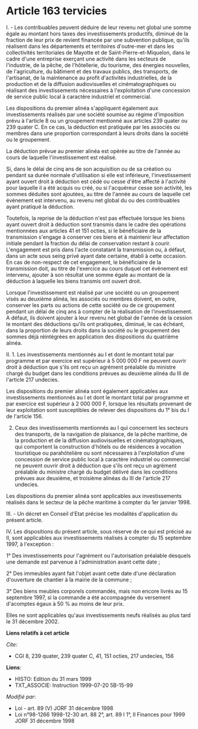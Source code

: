 # Article 163 tervicies

I. - Les contribuables peuvent déduire de leur revenu net global une somme égale au montant hors taxes des investissements
productifs, diminué de la fraction de leur prix de revient financée par une subvention publique, qu'ils réalisent dans les
départements et territoires d'outre-mer et dans les collectivités territoriales de Mayotte et de Saint-Pierre-et-Miquelon,
dans le cadre d'une entreprise exerçant une activité dans les secteurs de l'industrie, de la pêche, de l'hôtellerie, du
tourisme, des énergies nouvelles, de l'agriculture, du bâtiment et des travaux publics, des transports, de l'artisanat, de la
maintenance au profit d'activités industrielles, de la production et de la diffusion audiovisuelles et cinématographiques ou
réalisant des investissements nécessaires à l'exploitation d'une concession de service public local à caractère industriel et
commercial.

Les dispositions du premier alinéa s'appliquent également aux investissements réalisés par une société soumise au régime
d'imposition prévu à l'article 8 ou un groupement mentionné aux articles 239 quater ou 239 quater C. En ce cas, la déduction
est pratiquée par les associés ou membres dans une proportion correspondant à leurs droits dans la société ou le groupement.

La déduction prévue au premier alinéa est opérée au titre de l'année au cours de laquelle l'investissement est réalisé.

Si, dans le délai de cinq ans de son acquisition ou de sa création ou pendant sa durée normale d'utilisation si elle est
inférieure, l'investissement ayant ouvert droit à déduction est cédé ou cesse d'être affecté à l'activité pour laquelle il a
été acquis ou créé, ou si l'acquéreur cesse son activité, les sommes déduites sont ajoutées, au titre de l'année au cours de
laquelle cet événement est intervenu, au revenu net global du ou des contribuables ayant pratiqué la déduction.

Toutefois, la reprise de la déduction n'est pas effectuée lorsque les biens ayant ouvert droit à déduction sont transmis dans
le cadre des opérations mentionnées aux articles 41 et 151 octies, si le bénéficiaire de la transmission s'engage à conserver
ces biens et à maintenir leur affectation initiale pendant la fraction du délai de conservation restant à courir.
L'engagement est pris dans l'acte constatant la transmission ou, à défaut, dans un acte sous seing privé ayant date certaine,
établi à cette occasion. En cas de non-respect de cet engagement, le bénéficiaire de la transmission doit, au titre de
l'exercice au cours duquel cet événement est intervenu, ajouter à son résultat une somme égale au montant de la déduction à
laquelle les biens transmis ont ouvert droit.

Lorsque l'investissement est réalisé par une société ou un groupement visés au deuxième alinéa, les associés ou membres
doivent, en outre, conserver les parts ou actions de cette société ou de ce groupement pendant un délai de cinq ans à compter
de la réalisation de l'investissement. A défaut, ils doivent ajouter à leur revenu net global de l'année de la cession le
montant des déductions qu'ils ont pratiquées, diminué, le cas échéant, dans la proportion de leurs droits dans la société ou
le groupement des sommes déjà réintégrées en application des dispositions du quatrième alinéa.

II. 1. Les investissements mentionnés au I et dont le montant total par programme et par exercice est supérieur à 5 000 000 F
ne peuvent ouvrir droit à déduction que s'ils ont reçu un agrément préalable du ministre chargé du budget dans les conditions
prévues au deuxième alinéa du III de l'article 217 undecies.

Les dispositions du premier alinéa sont également applicables aux investissements mentionnés au I et dont le montant total
par programme et par exercice est supérieur à 2 000 000 F, lorsque les résultats provenant de leur exploitation sont
susceptibles de relever des dispositions du 1° bis du I de l'article 156.

2. Ceux des investissements mentionnés au I qui concernent les secteurs des transports, de la navigation de plaisance, de la
pêche maritime, de la production et de la diffusion audiovisuelles et cinématographiques, qui comportent la construction
d'hôtels ou de résidences à vocation touristique ou parahôtelière ou sont nécessaires à l'exploitation d'une concession de
service public local à caractère industriel ou commercial ne peuvent ouvrir droit à déduction que s'ils ont reçu un agrément
préalable du ministre chargé du budget délivré dans les conditions prévues aux deuxième, et troisième alinéas du III de
l'article 217 undecies.

Les dispositions du premier alinéa sont applicables aux investissements réalisés dans le secteur de la pêche maritime à
compter du 1er janvier 1998.

III. - Un décret en Conseil d'Etat précise les modalités d'application du présent article.

IV. Les dispositions du présent article, sous réserve de ce qui est précisé au II, sont applicables aux investissements
réalisés à compter du 15 septembre 1997, à l'exception :

1° Des investissements pour l'agrément ou l'autorisation préalable desquels une demande est parvenue à l'administration avant
cette date ;

2° Des immeubles ayant fait l'objet avant cette date d'une déclaration d'ouverture de chantier à la mairie de la commune ;

3° Des biens meubles corporels commandés, mais non encore livrés au 15 septembre 1997, si la commande a été accompagnée du
versement d'acomptes égaux à 50 % au moins de leur prix.

Elles ne sont applicables qu'aux investissements neufs réalisés au plus tard le 31 décembre 2002.

**Liens relatifs à cet article**

_Cite_:

  - CGI 8, 239 quater, 239 quater C, 41, 151 octies, 217 undecies, 156

**Liens**:

  - HISTO: Edition du 31 mars 1999
  - TXT_ASSOCIE: Instruction 1999-07-20 5B-15-99

_Modifié par_:

  - Loi - art. 89 (V) JORF 31 décembre 1998
  - Loi n°98-1266 1998-12-30 art. 88 2°, art. 89 I 1°, II Finances pour 1999 JORF 31 décembre 1998
